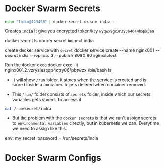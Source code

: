 # Docker Swarm Secrets

```bash
echo "India@123456" | docker secret create india -
```
Creates `india` It give you encrypted token/key `wyqwx9gc0r3y364044hopk3aa`

docker secret ls
docker secret inspect india

create docker service with `secret`
docker service create --name nginx001 --secret india --replicas 3 --publish 8080:80 nginx:latest

Run the docker exec
docker exec -it nginx001.2.vzrysiesqqp4ctry067pbtwzx /bin/bash
ls 
* It will show `/run` folder, it stores when the service is created and is stored inside a container. It gets deleted when container removed.

* This `/run/` folder consists of `secrets` folder, inside which our secrets variables gets stored. To access it
```bash
cat /run/secret/india
```
* But the problem with the `docker secrets` is that we can't assign secrets to `environmental variables` directly, but in kubernetis we can. Everytime we need to assign like this.

env:
 my_secret_password = /run/secrets/india


# Docker Swarm Configs
